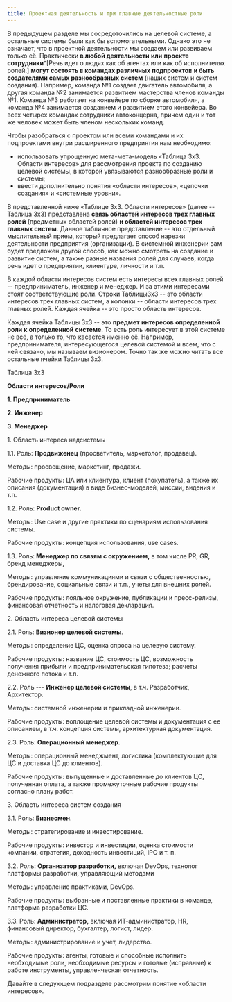 ```yaml
---
title: Проектная деятельность и три главные деятельностные роли
---
```


В предыдущем разделе мы сосредоточились на целевой системе, а остальные
системы были как бы вспомогательными. Однако это не означает, что в
проектной деятельности мы создаем или развиваем только её. Практически
**в любой деятельности** **или** **проекте
сотрудники**^[Речь идет о людях как об агентах или как
об исполнителях ролей.] **могут состоять в командах
различных** **подпроектов** **и быть создателями самых разнообразных
систем** (наших систем и систем создания). Например, команда №1 создает
двигатель автомобиля, а другая команда №2 занимается развитием
мастерства членов команды №1. Команда №3 работает на конвейере по сборке
автомобиля, а команда №4 занимается созданием и развитием этого
конвейера. Во всех четырех командах сотрудники автоконцерна, причем один
и тот же человек может быть членом нескольких команд.

Чтобы разобраться с проектом или всеми командами и их подпроектами
внутри расширенного предприятия нам необходимо:

-   использовать упрощенную мета-мета-модель «Таблица 3х3. Области
    интересов» для рассмотрения проекта по созданию целевой системы, в
    которой увязываются разнообразные роли и системы;
-   ввести дополнительно понятия «области интересов», «цепочки создания»
    и «системные уровни».

В представленной ниже «Таблице 3х3. Области интересов» (далее -- Таблица
3х3) представлена **связь областей интересов трех главных ролей**
(предметных областей ролей) **и областей интересов трех главных
систем**. Данное табличное представление -- это отдельный мыслительный
прием, который предлагает способ нарезки деятельности предприятия
(организации). В системной инженерии вам будет предложен другой способ,
как можно смотреть на создание и развитие систем, а также разные
названия ролей для случаев, когда речь идет о предприятии, клиентуре,
личности и т.п.

В каждой области интересов систем есть интересы всех главных ролей --
предприниматель, инженер и менеджер. И за этими интересами стоят
соответствующие роли. Строки Таблицы3х3 -- это области интересов трех
главных систем, а колонки -- области интересов трех главных ролей.
Каждая ячейка -- это просто область интересов.

Каждая ячейка Таблицы 3х3 -- это **предмет** **интересов**
**определенной роли к** **определенной** **системе**. То есть роль
интересует в этой системе не всё, а только то, что касается именно её.
Например, предпринимателя, интересующегося целевой системой и всем, что
с ней связано, мы называем визионером. Точно так же можно читать все
остальные ячейки Таблицы 3х3.

Таблица 3х3

**Области интересов/Роли**

**1. Предприниматель**

**2. Инженер**

**3. Менеджер**

1\. Область интереса надсистемы

1.1. Роль: **Продвиженец** (просветитель, маркетолог, продавец).

Методы: просвещение, маркетинг, продажи.

Рабочие продукты: ЦА или клиентура, клиент (покупатель), а также их
описания (документация) в виде бизнес-моделей, миссии, видения и т.п.

1.2. Роль: **Product owner.**

Методы: Use case и другие практики по сценариям использования системы.

Рабочие продукты: концепция использования, use cases.

1.3. Роль: **Менеджер по связям с окружением,** в том числе PR, GR,
бренд менеджеры,

Методы: управление коммуникациями и связи с общественностью,
брендирование, социальные связи и т.п., учеты для внешних ролей.

Рабочие продукты: лояльное окружение, публикации и пресс-релизы,
финансовая отчетность и налоговая декларация.

2\. Область интереса целевой системы

2.1. Роль: **Визионер целевой системы**.

Методы: определение ЦС, оценка спроса на целевую систему.

Рабочие продукты: название ЦС, стоимость ЦС, возможность получения
прибыли и предпринимательская гипотеза; расчеты денежного потока и т.п.

2.2. Роль --- **Инженер целевой системы**, в т.ч. Разработчик,
Архитектор.

Методы: системной инженерии и прикладной инженерии.

Рабочие продукты: воплощение целевой системы и документация с ее
описанием, в т.ч. концепция системы, архитектурная документация.

2.3. Роль: **Операционный менеджер**.

Методы: операционный менеджмент, логистика (комплектующие для ЦС и
доставка ЦС до клиентов).

Рабочие продукты: выпущенные и доставленные до клиентов ЦС, полученная
оплата, а также промежуточные рабочие продукты согласно плану работ.

3\. Область интереса систем создания

3.1. Роль: **Бизнесмен**.

Методы: стратегирование и инвестирование.

Рабочие продукты: инвестор и инвестиции, оценка стоимости компании,
стратегия, доходность инвестиций, IPO и т. п.

3.2. Роль: **Организатор разработки,** включая DevOps, технолог
платформы разработки, управляющий методами

Методы: управление практиками, DevOps.

Рабочие продукты: выбранные и поставленные практики в команде, платформа
разработки ЦС.

3.3. Роль: **Администратор,** включая ИТ-администратор, HR, финансовый
директор, бухгалтер, логист, лидер.

Методы: администрирование и учет, лидерство.

Рабочие продукты: агенты, готовые и способные исполнить необходимые
роли, необходимые ресурсы и готовые (исправные) к работе инструменты,
управленческая отчетность.

Давайте в следующем подразделе рассмотрим понятие «области интересов».
